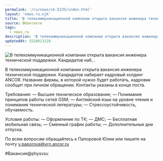 ```yaml
---
permalink: '/ru/news/vk-5135/index.html'
layout: 'news.ru.njk'
title: 'В телекоммуникационной компании открыта вакансия инженера технической поддержки. Кандидатов наб…'
source: ВКонтакте
tags:
  - news_ru
description: 'В телекоммуникационной компании открыта вакансия инженера технической поддержки. Кандидатов наб…'
updatedAt: 1520013128
---
```

![В телекоммуникационной компании открыта вакансия инженера технической поддержки. Кандидатов наб…](https://sun9-57.userapi.com/impf/c831109/v831109041/99dd9/_rd3lPooHv8.jpg?size=900x600&quality=96&proxy=1&sign=d99d7e3fed186f9fd1ff8f3e0d5b1ab3&c_uniq_tag=Y_fA-zXjgVMOonRWeERJjXILaXZHnqJxH93FAZ-Yvxo&type=album)

В телекоммуникационной компании открыта вакансия инженера технической поддержки. Кандидатов набирает кадровый холдинг ANCOR. Название фирмы, в которой нужно будет работать, кадровик сообщит при личном обращении. Контакты указаны в конце поста.

Требования:
— Высшее техническое образование;
— Понимание принципов работы сетей GSM;
— Английский язык на уровне чтения и понимания технической литературы;
— Стрессоустойчивость, обучаемость.

Условия работы:
— Оформление по ТК;
— ДМС;
— Бесплатная мобильная связь;
— Сменный график работы;
— Дополнительные дни отпуска.

По всем вопросам обращайтесь к Папоровой Юлии или пишите на почту y.paporova@vrn.ancor.ru

#Вакансия@physvsu
